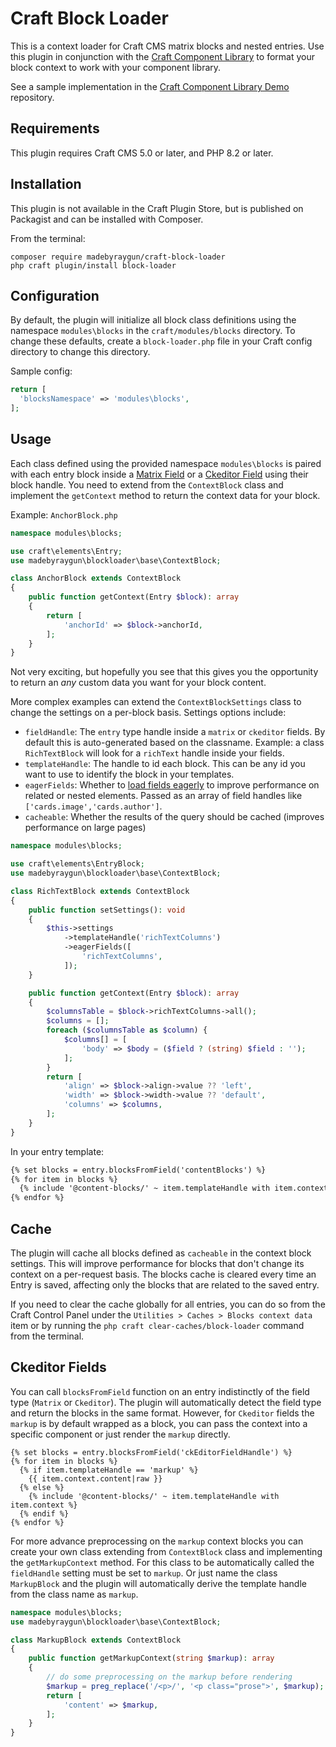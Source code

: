 # Craft Block Loader

This is a context loader for Craft CMS matrix blocks and nested entries. Use this plugin in conjunction with the [Craft Component Library](https://github.com/madebyraygun/craft-component-library) to format your block context to work with your component library.

See a sample implementation in the [Craft Component Library Demo](https://github.com/madebyraygun/craft-component-library-demo) repository.

## Requirements

This plugin requires Craft CMS 5.0 or later, and PHP 8.2 or later.

## Installation

This plugin is not available in the Craft Plugin Store, but is published on Packagist and can be installed with Composer.

From the terminal:

```
composer require madebyraygun/craft-block-loader
php craft plugin/install block-loader
```

## Configuration
By default, the plugin will initialize all block class definitions using the namespace `modules\blocks` in the `craft/modules/blocks` directory.
To change these defaults, create a `block-loader.php` file in your Craft config directory to change this directory.

Sample config:
```php
return [
  'blocksNamespace' => 'modules\blocks',
];
```

## Usage
Each class defined using the provided namespace `modules\blocks` is paired with each entry block inside a [Matrix Field](https://docs.craftcms.com/api/v5/craft-fields-matrix.html#matrix) or a [Ckeditor Field](https://github.com/craftcms/ckeditor) using their block handle. You need to extend from the `ContextBlock` class and implement the `getContext` method to return the context data for your block.

Example:
`AnchorBlock.php`
```php
namespace modules\blocks;

use craft\elements\Entry;
use madebyraygun\blockloader\base\ContextBlock;

class AnchorBlock extends ContextBlock
{
    public function getContext(Entry $block): array
    {
        return [
            'anchorId' => $block->anchorId,
        ];
    }
}
```

Not very exciting, but hopefully you see that this gives you the opportunity to return an _any_ custom data you want for your block content.

More complex examples can extend the `ContextBlockSettings` class to change the settings on a per-block basis. Settings options include:
* `fieldHandle`: The `entry` type handle inside a `matrix` or `ckeditor` fields. By default this is auto-generated based on the classname. Example: a class `RichTextBlock` will look for a `richText` handle inside your fields.
* `templateHandle`: The handle to id each block. This can be any id you want to use to identify the block in your templates.
* `eagerFields`: Whether to [load fields eagerly](https://craftcms.com/docs/5.x/development/eager-loading.html) to improve performance on related or nested elements. Passed as an array of field handles like `['cards.image','cards.author']`.
* `cacheable`: Whether the results of the query should be cached (improves performance on large pages)

```php
namespace modules\blocks;

use craft\elements\EntryBlock;
use madebyraygun\blockloader\base\ContextBlock;

class RichTextBlock extends ContextBlock
{
    public function setSettings(): void
    {
        $this->settings
            ->templateHandle('richTextColumns')
            ->eagerFields([
                'richTextColumns',
            ]);
    }

    public function getContext(Entry $block): array
    {
        $columnsTable = $block->richTextColumns->all();
        $columns = [];
        foreach ($columnsTable as $column) {
            $columns[] = [
                'body' => $body = ($field ? (string) $field : '');
            ];
        }
        return [
            'align' => $block->align->value ?? 'left',
            'width' => $block->width->value ?? 'default',
            'columns' => $columns,
        ];
    }
}
```

In your entry template:

```html
{% set blocks = entry.blocksFromField('contentBlocks') %}
{% for item in blocks %}
  {% include '@content-blocks/' ~ item.templateHandle with item.context %}
{% endfor %}
```

## Cache
The plugin will cache all blocks defined as `cacheable` in the context block settings. This will improve performance for blocks that don't change its context on a per-request basis. The blocks cache is cleared every time an Entry is saved, affecting only the blocks that are related to the saved entry.

If you need to clear the cache globally for all entries, you can do so from the Craft Control Panel under the `Utilities > Caches > Blocks context data` item or by running the `php craft clear-caches/block-loader` command from the terminal.


## Ckeditor Fields
You can call `blocksFromField` function on an entry indistinctly of the field type (`Matrix` or `Ckeditor`). The plugin will automatically detect the field type and return the blocks in the same format. However, for `Ckeditor` fields the `markup` is by default wrapped as a block, you can pass the context into a specific component or just render the `markup` directly.

```twig
{% set blocks = entry.blocksFromField('ckEditorFieldHandle') %}
{% for item in blocks %}
  {% if item.templateHandle == 'markup' %}
    {{ item.context.content|raw }}
  {% else %}
    {% include '@content-blocks/' ~ item.templateHandle with item.context %}
  {% endif %}
{% endfor %}
```

For more advance preprocessing on the `markup` context blocks you can create your own class extending from `ContextBlock` class and implementing the `getMarkupContext` method. For this class to be automatically called the `fieldHandle` setting must be set to `markup`. Or just name the class `MarkupBlock` and the plugin will automatically derive the template handle from the class name as `markup`.

```php
namespace modules\blocks;
use madebyraygun\blockloader\base\ContextBlock;

class MarkupBlock extends ContextBlock
{
    public function getMarkupContext(string $markup): array
    {
        // do some preprocessing on the markup before rendering
        $markup = preg_replace('/<p>/', '<p class="prose">', $markup);
        return [
            'content' => $markup,
        ];
    }
}
```
